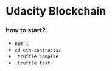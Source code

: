 # Udacity Blockchain 

### how to start?
- ```npm i ```
- ```cd eth-contracts/ ```
- ``` truffle compile```
- ``` truffle test```
